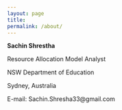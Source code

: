 ```yaml
---
layout: page
title:
permalink: /about/
---
```

<div class = "about">
<p style="font-weight:bold;">Sachin Shrestha </p>
<p>Resource Allocation Model Analyst</p>
<p>NSW Department of Education</p>
<p>Sydney, Australia</p>
<p>E-mail: Sachin.Shresha33@gmail.com</p>
</div>

